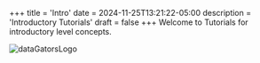 +++
title = 'Intro'
date = 2024-11-25T13:21:22-05:00
description = 'Introductory Tutorials'
draft = false
+++
Welcome to Tutorials for introductory level concepts.

<!-- ![dataGatorsLogo](/images/logos/logo_500x500.png) -->
![dataGatorsLogo](/images/main/dashboard_01.png)


<center>
&#x200B;
</center>